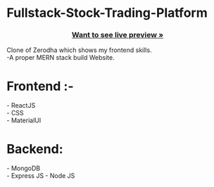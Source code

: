 # Fullstack-Stock-Trading-Platform


<h3 align="center"><a href="https://fullstack-stock-trading-platform-6nsz.vercel.app/"><strong>Want to see live preview »</strong></a></h3>

Clone of Zerodha which shows my frontend skills. <br/>
-A proper MERN stack build Website.<br/>

<h1>Frontend :-</h1>
- ReactJS  <br/>
- CSS <br/>
- MaterialUI  <br/>

<h1>Backend:</h1>
- MongoDB <br/>
- Express JS
- Node JS

